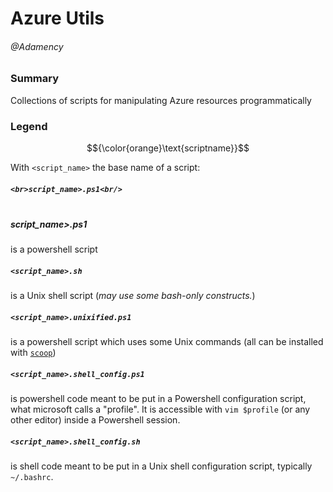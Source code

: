 # Azure Utils
###### @Adamency

### Summary

Collections of scripts for manipulating Azure resources programmatically

### Legend

$${\color{orange}\text{scriptname}}$$

With `<script_name>` the base name of a script:

##### `<br>script_name>.ps1<br/>`
##### <br>script_name>.ps1<br/>

is a powershell script

##### `<script_name>.sh`

is a Unix shell script (*may use some bash-only constructs.*)

##### `<script_name>.unixified.ps1`

is a powershell script which uses some Unix commands (all can be installed with [`scoop`](https://github.com/scopinstaller/scoop))

##### `<script_name>.shell_config.ps1`

is powershell code meant to be put in a Powershell configuration script, what microsoft calls a "profile". It is accessible with `vim $profile` (or any other editor) inside a Powershell session.

##### `<script_name>.shell_config.sh`

is shell code meant to be put in a Unix shell configuration script, typically `~/.bashrc`.

